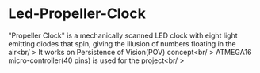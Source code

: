 # Led-Propeller-Clock

"Propeller Clock" is a mechanically scanned LED clock with eight light emitting diodes that spin, giving the illusion of numbers floating in the air<br/ >
It works on Persistence of Vision(POV) concept<br/ >
ATMEGA16 micro-controller(40 pins) is used for the project<br/ >

